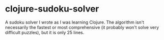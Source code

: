 clojure-sudoku-solver
=====================

A sudoku solver I wrote as I was learning Clojure. The algorithm isn't necessarily the fastest or most comprehensive (it probably won't solve very difficult puzzles), but it is only 25 lines.